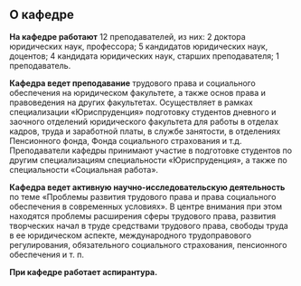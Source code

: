 О кафедре
--------------------------------------------------------------------------------------------------------------------




**На кафедре работают** 
 12 преподавателей, из них: 2 доктора юридических наук, профессора; 5 кандидатов юридических наук, доцентов; 4 кандидата юридических наук, старших преподавателя; 1 преподаватель.
   

  

**Кафедра ведет преподавание** 
 трудового права и социального обеспечения на юридическом факультете, а также основ права и правоведения на других факультетах. Осуществляет в рамках специализации «Юриспруденция» подготовку студентов дневного и заочного отделений юридического факультета для работы в отделах кадров, труда и заработной платы, в службе занятости, в отделениях Пенсионного фонда, Фонда социального страхования и т.д. Преподаватели кафедры принимают участие в подготовке студентов по другим специализациям специальности «Юриспруденция», а также по специальности «Социальная работа».
   

  

**Кафедра ведет активную научно-исследовательскую деятельность** 
 по теме «Проблемы развития трудового права и права социального обеспечения в современных условиях». В центре внимания при этом находятся проблемы расширения сферы трудового права, развития творческих начал в труде средствами трудового права, свободы труда в ее юридическом аспекте, международного трудоправового регулирования, обязательного социального страхования, пенсионного обеспечения и т. п.
   

  

**При кафедре работает аспирантура.**